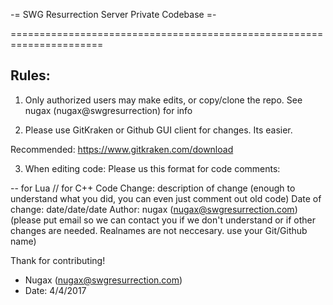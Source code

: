 -= SWG Resurrection Server Private Codebase =-

======================================================================


Rules:
-----------------------------------------

1) Only authorized users may make edits, or copy/clone the repo.
See nugax (nugax@swgresurrection) for info

2) Please use GitKraken or Github GUI client for changes. Its 
easier.

Recommended:
<a href='https://www.gitkraken.com/download'>https://www.gitkraken.com/download</a>


3) When editing code: Please us this format for code comments:



<Start Comment Code>  -- for Lua // for C++
Code Change:  description of change (enough to understand what you did, you can even just comment out old code)
Date of change:  date/date/date
Author: nugax (nugax@swgresurrection.com)    (please put email so we can contact you if we don't understand or if other changes are needed. Realnames are not neccesary. use your Git/Github name)

<End Comment Code>
   

   
Thank for contributing!
   
- Nugax (nugax@swgresurrection.com)
- Date: 4/4/2017
